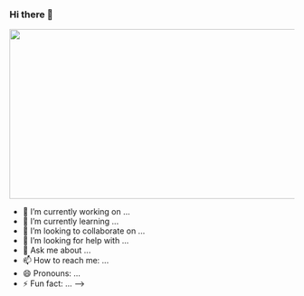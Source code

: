 ### Hi there 👋


<p align="center"><img src="https://gifdb.com/gif/glitching-hacker-hacking-v56g4l1vaykmsno6.html" width="600" height="300"  /></p>

- 🔭 I’m currently working on ...
- 🌱 I’m currently learning ...
- 👯 I’m looking to collaborate on ...
- 🤔 I’m looking for help with ...
- 💬 Ask me about ...
- 📫 How to reach me: ...
- 😄 Pronouns: ...
- ⚡ Fun fact: ...
-->
